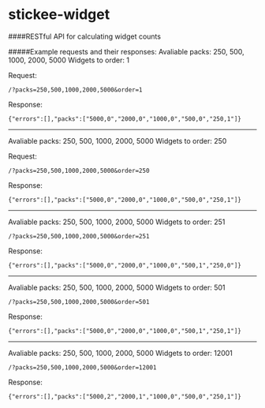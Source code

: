 # stickee-widget

####RESTful API for calculating widget counts

#####Example requests and their responses:
Avaliable packs:
250, 500, 1000, 2000, 5000
Widgets to order:
1

Request:
```
/?packs=250,500,1000,2000,5000&order=1
```

Response:
```
{"errors":[],"packs":["5000,0","2000,0","1000,0","500,0","250,1"]}
```
---
Avaliable packs:
250, 500, 1000, 2000, 5000
Widgets to order:
250

Request:
```
/?packs=250,500,1000,2000,5000&order=250
```

Response:
```
{"errors":[],"packs":["5000,0","2000,0","1000,0","500,0","250,1"]}
```
---
Avaliable packs:
250, 500, 1000, 2000, 5000
Widgets to order:
251

```
/?packs=250,500,1000,2000,5000&order=251
```

Response:
```
{"errors":[],"packs":["5000,0","2000,0","1000,0","500,1","250,0"]}
```
---
Avaliable packs:
250, 500, 1000, 2000, 5000
Widgets to order:
501

```
/?packs=250,500,1000,2000,5000&order=501
```

Response:
```
{"errors":[],"packs":["5000,0","2000,0","1000,0","500,1","250,1"]}
```
---
Avaliable packs:
250, 500, 1000, 2000, 5000
Widgets to order:
12001

```
/?packs=250,500,1000,2000,5000&order=12001
```

Response:
```
{"errors":[],"packs":["5000,2","2000,1","1000,0","500,0","250,1"]}
```


